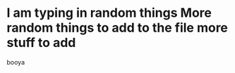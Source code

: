 I am typing in random things
More random things to add to the file
more stuff to add
=======
booya

